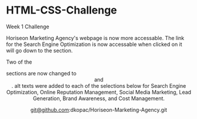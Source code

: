 # HTML-CSS-Challenge

Week 1 Challenge

Horiseon Marketing Agency's webpage is now more accessable. The link for the Search Engine Optimization is now accessable when clicked on it will go down to the section.

Two of the<div>sections are now changed to <header> and <footer>. alt texts were added to each of the selections below for Search Engine Optimization, Online Reputation Management, Social Media Marketing, Lead Generation, Brand Awareness, and Cost Management.

git@github.com:dkopac/Horiseon-Marketing-Agency.git

